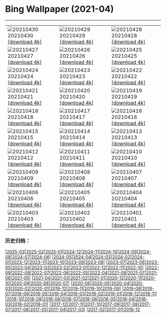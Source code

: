 # Bing Wallpaper (2021-04)
**************

<table><tr><td><img class="wallpaper" src="https://www.bing.com/th?id=OHR.SpiritHarlem_EN-US1474494856_1920x1080.jpg" alt="20210430"> 20210430 <a href="https://www.bing.com/th?id=OHR.SpiritHarlem_EN-US1474494856_UHD.jpg">[download 4k]</a></td><td><img class="wallpaper" src="https://www.bing.com/th?id=OHR.Mockhorn_EN-US1360987065_1920x1080.jpg" alt="20210429"> 20210429 <a href="https://www.bing.com/th?id=OHR.Mockhorn_EN-US1360987065_UHD.jpg">[download 4k]</a></td><td><img class="wallpaper" src="https://www.bing.com/th?id=OHR.GannetsSaltee_EN-US1285648780_1920x1080.jpg" alt="20210428"> 20210428 <a href="https://www.bing.com/th?id=OHR.GannetsSaltee_EN-US1285648780_UHD.jpg">[download 4k]</a></td></tr><tr><td><img class="wallpaper" src="https://www.bing.com/th?id=OHR.KusamaPumpkin_EN-US1211132220_1920x1080.jpg" alt="20210427"> 20210427 <a href="https://www.bing.com/th?id=OHR.KusamaPumpkin_EN-US1211132220_UHD.jpg">[download 4k]</a></td><td><img class="wallpaper" src="https://www.bing.com/th?id=OHR.Wensleydale_EN-US0930314934_1920x1080.jpg" alt="20210426"> 20210426 <a href="https://www.bing.com/th?id=OHR.Wensleydale_EN-US0930314934_UHD.jpg">[download 4k]</a></td><td><img class="wallpaper" src="https://www.bing.com/th?id=OHR.AdelieDiving_EN-US0845944074_1920x1080.jpg" alt="20210425"> 20210425 <a href="https://www.bing.com/th?id=OHR.AdelieDiving_EN-US0845944074_UHD.jpg">[download 4k]</a></td></tr><tr><td><img class="wallpaper" src="https://www.bing.com/th?id=OHR.ChollaGarden_EN-US0706816050_1920x1080.jpg" alt="20210424"> 20210424 <a href="https://www.bing.com/th?id=OHR.ChollaGarden_EN-US0706816050_UHD.jpg">[download 4k]</a></td><td><img class="wallpaper" src="https://www.bing.com/th?id=OHR.BatlloJordi_EN-US0619227174_1920x1080.jpg" alt="20210423"> 20210423 <a href="https://www.bing.com/th?id=OHR.BatlloJordi_EN-US0619227174_UHD.jpg">[download 4k]</a></td><td><img class="wallpaper" src="https://www.bing.com/th?id=OHR.MississippiRiver_EN-US2192534174_1920x1080.jpg" alt="20210422"> 20210422 <a href="https://www.bing.com/th?id=OHR.MississippiRiver_EN-US2192534174_UHD.jpg">[download 4k]</a></td></tr><tr><td><img class="wallpaper" src="https://www.bing.com/th?id=OHR.SaoJorgeMadeira_EN-US8002002726_1920x1080.jpg" alt="20210421"> 20210421 <a href="https://www.bing.com/th?id=OHR.SaoJorgeMadeira_EN-US8002002726_UHD.jpg">[download 4k]</a></td><td><img class="wallpaper" src="https://www.bing.com/th?id=OHR.Ceking_EN-US7899895685_1920x1080.jpg" alt="20210420"> 20210420 <a href="https://www.bing.com/th?id=OHR.Ceking_EN-US7899895685_UHD.jpg">[download 4k]</a></td><td><img class="wallpaper" src="https://www.bing.com/th?id=OHR.Mobula_EN-US7757384682_1920x1080.jpg" alt="20210419"> 20210419 <a href="https://www.bing.com/th?id=OHR.Mobula_EN-US7757384682_UHD.jpg">[download 4k]</a></td></tr><tr><td><img class="wallpaper" src="https://www.bing.com/th?id=OHR.MontalbanoElicona_EN-US7629651237_1920x1080.jpg" alt="20210418"> 20210418 <a href="https://www.bing.com/th?id=OHR.MontalbanoElicona_EN-US7629651237_UHD.jpg">[download 4k]</a></td><td><img class="wallpaper" src="https://www.bing.com/th?id=OHR.NewRiverGorge_EN-US7524399883_1920x1080.jpg" alt="20210417"> 20210417 <a href="https://www.bing.com/th?id=OHR.NewRiverGorge_EN-US7524399883_UHD.jpg">[download 4k]</a></td><td><img class="wallpaper" src="https://www.bing.com/th?id=OHR.DaliMuseum_EN-US9901160892_1920x1080.jpg" alt="20210416"> 20210416 <a href="https://www.bing.com/th?id=OHR.DaliMuseum_EN-US9901160892_UHD.jpg">[download 4k]</a></td></tr><tr><td><img class="wallpaper" src="https://www.bing.com/th?id=OHR.JackieRobinson_EN-US7103495692_1920x1080.jpg" alt="20210415"> 20210415 <a href="https://www.bing.com/th?id=OHR.JackieRobinson_EN-US7103495692_UHD.jpg">[download 4k]</a></td><td><img class="wallpaper" src="https://www.bing.com/th?id=OHR.CarrizoPlain_EN-US7034817036_1920x1080.jpg" alt="20210414"> 20210414 <a href="https://www.bing.com/th?id=OHR.CarrizoPlain_EN-US7034817036_UHD.jpg">[download 4k]</a></td><td><img class="wallpaper" src="https://www.bing.com/th?id=OHR.WatPhraSiSanphet_EN-US6931344989_1920x1080.jpg" alt="20210413"> 20210413 <a href="https://www.bing.com/th?id=OHR.WatPhraSiSanphet_EN-US6931344989_UHD.jpg">[download 4k]</a></td></tr><tr><td><img class="wallpaper" src="https://www.bing.com/th?id=OHR.YurisNight_EN-US6858652982_1920x1080.jpg" alt="20210412"> 20210412 <a href="https://www.bing.com/th?id=OHR.YurisNight_EN-US6858652982_UHD.jpg">[download 4k]</a></td><td><img class="wallpaper" src="https://www.bing.com/th?id=OHR.YoshinoyamaSpring_EN-US6772406506_1920x1080.jpg" alt="20210411"> 20210411 <a href="https://www.bing.com/th?id=OHR.YoshinoyamaSpring_EN-US6772406506_UHD.jpg">[download 4k]</a></td><td><img class="wallpaper" src="https://www.bing.com/th?id=OHR.SiblingBears_EN-US6609087772_1920x1080.jpg" alt="20210410"> 20210410 <a href="https://www.bing.com/th?id=OHR.SiblingBears_EN-US6609087772_UHD.jpg">[download 4k]</a></td></tr><tr><td><img class="wallpaper" src="https://www.bing.com/th?id=OHR.HovenweepDarkSky_EN-US6328400931_1920x1080.jpg" alt="20210409"> 20210409 <a href="https://www.bing.com/th?id=OHR.HovenweepDarkSky_EN-US6328400931_UHD.jpg">[download 4k]</a></td><td><img class="wallpaper" src="https://www.bing.com/th?id=OHR.TetraoTetrix_EN-US8933698445_1920x1080.jpg" alt="20210408"> 20210408 <a href="https://www.bing.com/th?id=OHR.TetraoTetrix_EN-US8933698445_UHD.jpg">[download 4k]</a></td><td><img class="wallpaper" src="https://www.bing.com/th?id=OHR.WillowNewGrowth_EN-US3318398276_1920x1080.jpg" alt="20210407"> 20210407 <a href="https://www.bing.com/th?id=OHR.WillowNewGrowth_EN-US3318398276_UHD.jpg">[download 4k]</a></td></tr><tr><td><img class="wallpaper" src="https://www.bing.com/th?id=OHR.Olympics125_EN-US8602188549_1920x1080.jpg" alt="20210406"> 20210406 <a href="https://www.bing.com/th?id=OHR.Olympics125_EN-US8602188549_UHD.jpg">[download 4k]</a></td><td><img class="wallpaper" src="https://www.bing.com/th?id=OHR.SautduBrot_EN-US8410506080_1920x1080.jpg" alt="20210405"> 20210405 <a href="https://www.bing.com/th?id=OHR.SautduBrot_EN-US8410506080_UHD.jpg">[download 4k]</a></td><td><img class="wallpaper" src="https://www.bing.com/th?id=OHR.EggTree_EN-US8284116541_1920x1080.jpg" alt="20210404"> 20210404 <a href="https://www.bing.com/th?id=OHR.EggTree_EN-US8284116541_UHD.jpg">[download 4k]</a></td></tr><tr><td><img class="wallpaper" src="https://www.bing.com/th?id=OHR.AnivaLighthouse_EN-US8147045989_1920x1080.jpg" alt="20210403"> 20210403 <a href="https://www.bing.com/th?id=OHR.AnivaLighthouse_EN-US8147045989_UHD.jpg">[download 4k]</a></td><td><img class="wallpaper" src="https://www.bing.com/th?id=OHR.BrazilSandDunes_EN-US8030598740_1920x1080.jpg" alt="20210402"> 20210402 <a href="https://www.bing.com/th?id=OHR.BrazilSandDunes_EN-US8030598740_UHD.jpg">[download 4k]</a></td><td><img class="wallpaper" src="https://www.bing.com/th?id=OHR.ShyGuy_EN-US7880739914_1920x1080.jpg" alt="20210401"> 20210401 <a href="https://www.bing.com/th?id=OHR.ShyGuy_EN-US7880739914_UHD.jpg">[download 4k]</a></td></tr></table>

### 历史归档：

|[2025-03](/../2025-03/2025-03.md)|[2025-02](/../2025-02/2025-02.md)|[2025-01](/../2025-01/2025-01.md)|[2024-12](/../2024-12/2024-12.md)|[2024-11](/../2024-11/2024-11.md)|[2024-10](/../2024-10/2024-10.md)|[2024-09](/../2024-09/2024-09.md)|[2024-08](/../2024-08/2024-08.md)|[2024-07](/../2024-07/2024-07.md)|[2024-06](/../2024-06/2024-06.md)|
|[2024-05](/../2024-05/2024-05.md)|[2024-04](/../2024-04/2024-04.md)|[2024-03](/../2024-03/2024-03.md)|[2024-02](/../2024-02/2024-02.md)|[2024-01](/../2024-01/2024-01.md)|[2023-12](/../2023-12/2023-12.md)|[2023-11](/../2023-11/2023-11.md)|[2023-10](/../2023-10/2023-10.md)|[2023-09](/../2023-09/2023-09.md)|[2023-08](/../2023-08/2023-08.md)|
|[2023-07](/../2023-07/2023-07.md)|[2023-06](/../2023-06/2023-06.md)|[2023-05](/../2023-05/2023-05.md)|[2023-04](/../2023-04/2023-04.md)|[2023-03](/../2023-03/2023-03.md)|[2023-02](/../2023-02/2023-02.md)|[2023-01](/../2023-01/2023-01.md)|[2022-12](/../2022-12/2022-12.md)|[2022-11](/../2022-11/2022-11.md)|[2022-10](/../2022-10/2022-10.md)|
|[2022-09](/../2022-09/2022-09.md)|[2022-08](/../2022-08/2022-08.md)|[2022-07](/../2022-07/2022-07.md)|[2022-06](/../2022-06/2022-06.md)|[2022-05](/../2022-05/2022-05.md)|[2022-04](/../2022-04/2022-04.md)|[2021-08](/../2021-08/2021-08.md)|[2021-07](/../2021-07/2021-07.md)|[2021-06](/../2021-06/2021-06.md)|[2021-05](/../2021-05/2021-05.md)|
|[2021-04](/2021-04.md)|[2021-03](/../2021-03/2021-03.md)|[2021-02](/../2021-02/2021-02.md)|[2021-01](/../2021-01/2021-01.md)|[2020-12](/../2020-12/2020-12.md)|[2020-11](/../2020-11/2020-11.md)|[2020-10](/../2020-10/2020-10.md)|[2020-09](/../2020-09/2020-09.md)|[2020-08](/../2020-08/2020-08.md)|[2020-07](/../2020-07/2020-07.md)|
|[2020-06](/../2020-06/2020-06.md)|[2020-05](/../2020-05/2020-05.md)|[2020-04](/../2020-04/2020-04.md)|[2020-03](/../2020-03/2020-03.md)|[2020-02](/../2020-02/2020-02.md)|[2020-01](/../2020-01/2020-01.md)|[2019-12](/../2019-12/2019-12.md)|[2019-11](/../2019-11/2019-11.md)|[2019-10](/../2019-10/2019-10.md)|[2019-09](/../2019-09/2019-09.md)|
|[2019-08](/../2019-08/2019-08.md)|[2019-07](/../2019-07/2019-07.md)|[2019-06](/../2019-06/2019-06.md)|[2019-05](/../2019-05/2019-05.md)|[2019-04](/../2019-04/2019-04.md)|[2019-03](/../2019-03/2019-03.md)|[2019-02](/../2019-02/2019-02.md)|[2019-01](/../2019-01/2019-01.md)|[2018-12](/../2018-12/2018-12.md)|[2018-11](/../2018-11/2018-11.md)|
|[2018-10](/../2018-10/2018-10.md)|[2018-09](/../2018-09/2018-09.md)|[2018-08](/../2018-08/2018-08.md)|[2018-07](/../2018-07/2018-07.md)|[2018-06](/../2018-06/2018-06.md)|[2018-05](/../2018-05/2018-05.md)|[2018-04](/../2018-04/2018-04.md)|[2018-03](/../2018-03/2018-03.md)|[2018-02](/../2018-02/2018-02.md)|[2018-01](/../2018-01/2018-01.md)|
|[2017-12](/../2017-12/2017-12.md)|[2017-11](/../2017-11/2017-11.md)|[2017-10](/../2017-10/2017-10.md)|[2017-09](/../2017-09/2017-09.md)|[2017-08](/../2017-08/2017-08.md)|[2017-07](/../2017-07/2017-07.md)|[2017-06](/../2017-06/2017-06.md)|[2017-05](/../2017-05/2017-05.md)|[2017-04](/../2017-04/2017-04.md)|[2017-03](/../2017-03/2017-03.md)|
|[2017-02](/../2017-02/2017-02.md)|[2017-01](/../2017-01/2017-01.md)|[2016-12](/../2016-12/2016-12.md)